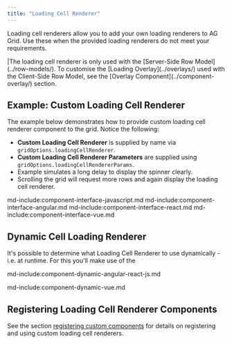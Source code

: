 ```yaml
---
title: "Loading Cell Renderer"
---
```


Loading cell renderers allow you to add your own loading renderers to AG Grid. Use these when the provided loading renderers do not meet your requirements.

<note>
|The loading cell renderer is only used with the [Server-Side Row Model](../row-models/). To customise the [Loading Overlay](../overlays/) used with the Client-Side Row Model, see the [Overlay Component](../component-overlay/) section.
</note>
 
## Example: Custom Loading Cell Renderer

The example below demonstrates how to provide custom loading cell renderer component to the grid. Notice the following:
 
- **Custom Loading Cell Renderer** is supplied by name via `gridOptions.loadingCellRenderer`.
- **Custom Loading Cell Renderer Parameters** are supplied using `gridOptions.loadingCellRendererParams`.
- Example simulates a long delay to display the spinner clearly. 
- Scrolling the grid will request more rows and again display the loading cell renderer.

<grid-example title='Custom Loading Cell Renderer' name='custom-loading-cell-renderer' type='generated' options='{ "enterprise": true, "modules": ["serverside"], "extras": ["fontawesome"] }'></grid-example>

md-include:component-interface-javascript.md
md-include:component-interface-angular.md
md-include:component-interface-react.md
md-include:component-interface-vue.md

<interface-documentation interfaceName='ILoadingCellRendererParams' names='["api", "context", "node"]' config='{"hideHeader":false, "headerLevel":3}' ></interface-documentation>

## Dynamic Cell Loading Renderer

It's possible to determine what Loading Cell Renderer to use dynamically - i.e. at runtime. For this you'll make use of the

<framework-specific-section frameworks="javascript,angular,react">
md-include:component-dynamic-angular-react-js.md
</framework-specific-section>

md-include:component-dynamic-vue.md 

## Registering Loading Cell Renderer Components

See the section [registering custom components](/components/#registering-custom-components) for details on registering and using custom loading cell renderers.

